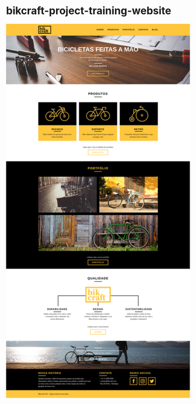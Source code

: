 # bikcraft-project-training-website

![Conclusion project of the Origamid Web Design Front End Course](./image/bikcraftfull.png)
